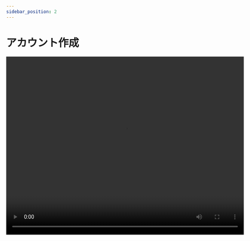 ```yaml
---
sidebar_position: 2
---
```


# アカウント作成

<video controls width="640" height="480">
  <source src="/create_account.mp4"/>
</video>

